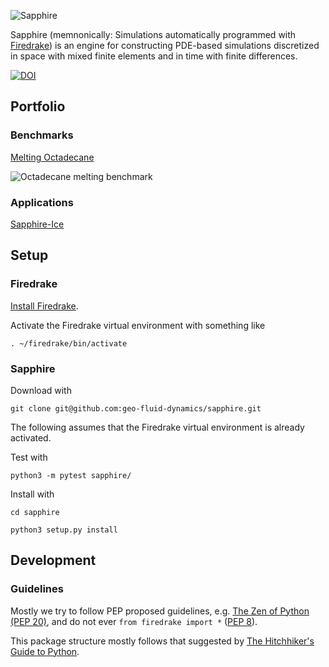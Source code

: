 ![Sapphire](https://github.com/geo-fluid-dynamics/sapphire-docs/blob/master/Sapphire-Logo.png?raw=true)

Sapphire (memnonically: Simulations automatically programmed with [Firedrake](https://www.firedrakeproject.org/)) 
is an engine for constructing PDE-based simulations 
discretized in space with mixed finite elements
and in time with finite differences.


[![DOI](https://zenodo.org/badge/157389237.svg)](https://zenodo.org/badge/latestdoi/157389237)


## Portfolio

### Benchmarks

[Melting Octadecane](https://www.researchgate.net/publication/245092223_Analysis_of_heat_transfer_during_melting_from_a_vertical_wall)

![Octadecane melting benchmark](https://github.com/geo-fluid-dynamics/sapphire-docs/blob/master/OctadecaneMelting.gif?raw=true)

### Applications

[Sapphire-Ice](https://github.com/geo-fluid-dynamics/sapphire-ice)


## Setup

### Firedrake
[Install Firedrake](https://www.firedrakeproject.org/download.html).

Activate the Firedrake virtual environment with something like

    . ~/firedrake/bin/activate
    

### Sapphire
Download with 

    git clone git@github.com:geo-fluid-dynamics/sapphire.git

The following assumes that the Firedrake virtual environment is already activated.

Test with

    python3 -m pytest sapphire/

Install with

    cd sapphire
    
    python3 setup.py install
    
    
## Development

### Guidelines
Mostly we try to follow PEP proposed guidelines, e.g. [The Zen of Python (PEP 20)](https://www.python.org/dev/peps/pep-0020/), and do not ever `from firedrake import *` ([PEP 8](https://www.python.org/dev/peps/pep-0008/)).

This package structure mostly follows that suggested by [The Hitchhiker's Guide to Python](http://docs.python-guide.org/en/latest/).
